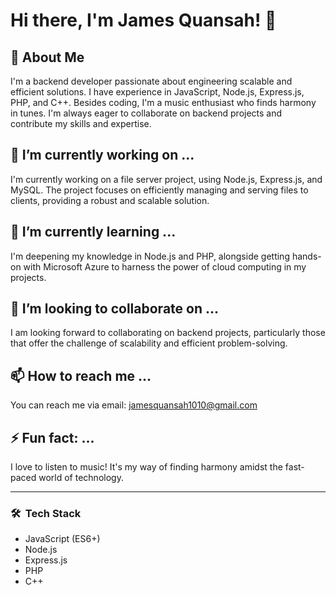# Hi there, I'm James Quansah! 👋

## 🚀 About Me
I'm a backend developer passionate about engineering scalable and efficient solutions. I have experience in JavaScript, Node.js, Express.js, PHP, and C++. Besides coding, I'm a music enthusiast who finds harmony in tunes. I'm always eager to collaborate on backend projects and contribute my skills and expertise.

## 🔭 I’m currently working on ...
I'm currently working on a file server project, using Node.js, Express.js, and MySQL. The project focuses on efficiently managing and serving files to clients, providing a robust and scalable solution.

## 🌱 I’m currently learning ...
I'm deepening my knowledge in Node.js and PHP, alongside getting hands-on with Microsoft Azure to harness the power of cloud computing in my projects.

## 👯 I’m looking to collaborate on ...
I am looking forward to collaborating on backend projects, particularly those that offer the challenge of scalability and efficient problem-solving.

## 📫 How to reach me ...
You can reach me via email: jamesquansah1010@gmail.com

## ⚡ Fun fact: ...
I love to listen to music! It's my way of finding harmony amidst the fast-paced world of technology.

---
### 🛠 &nbsp;Tech Stack
- JavaScript (ES6+)
- Node.js
- Express.js
- PHP
- C++


